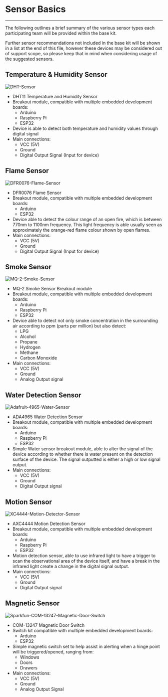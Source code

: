 # Sensor Basics

****

The following outlines a brief summary of the various sensor types each participating team will be provided within the base kit.

Further sensor recommendations not included in the base kit will be shown in a list at the end of this file, however these devices may be considered out of support scope, so please keep that in mind when considering usage of the suggested sensors.

## Temperature & Humidity Sensor

![DHT-Sensor](/Workshop/3.%20Hardware%20Basics/3.1%20Sensor%20Basics/DHT11/DHT11-Sensor.jpeg)

- DHT11 Temperature and Humidity Sensor
- Breakout module, compatible with multiple embedded development boards:
  - Arduino
  - Raspberry Pi
  - ESP32
- Device is able to detect both temperature and humidity values through digital signal
- Main connections:
  - VCC (5V)
  - Ground
  - Digital Output Signal (Input for device)

## Flame Sensor

![DFR0076-Flame-Sensor](/Workshop/3.%20Hardware%20Basics/3.1%20Sensor%20Basics/DFR0076-Flame-Sensor/DFR-0076-Flame_sensor.jpeg)

- DFR0076 Flame Sensor
- Breakout module, compatible with multiple embedded development boards:
  - Arduino
  - ESP32
- Device able to detect the colour range of an open fire, which is between 770nm to 1100nm frequency. This light frequency is able usually seen as approximately the orange-red flame colour shown by open flames.
- Main connections:
  - VCC (5V)
  - Ground
  - Digital Output Signal (Input for device)

## Smoke Sensor

![MQ-2-Smoke-Sensor](/Workshop/3.%20Hardware%20Basics/3.1%20Sensor%20Basics/MQ-2-Smoke-Sensor/MQ-2-smoke-detector.jpeg)

- MQ-2 Smoke Sensor Breakout module
- Breakout module, compatible with multiple embedded development boards:
  - Arduino
  - Raspberry Pi
  - ESP32
- Device able to detect not only smoke concentration in the surrounding air according to ppm (parts per million) but also detect:
  - LPG
  - Alcohol
  - Propane
  - Hydrogen
  - Methane
  - Carbon Monoxide
- Main connections:
  - VCC (5V)
  - Ground
  - Analog Output signal

## Water Detection Sensor

![Adafruit-4965-Water-Sensor](/Workshop/3.%20Hardware%20Basics/3.1%20Sensor%20Basics/ADA4965-Water-Sensor/ADA4965-Water-Sensor.jpeg)

- ADA4965 Water Detection Sensor
- Breakout module, compatible with multiple embedded development boards:
  - Arduino
  - Raspberry Pi
  - ESP32
- Simple Water sensor breakout module, able to alter the signal of the device according to whether there is water present on the detection surface of the device. The signal outputted is either a high or low signal output.
- Main connections:
  - VCC (5V)
  - Ground
  - Digital Output signal

## Motion Sensor

![XC4444-Motion-Detector-Sensor](/Workshop/3.%20Hardware%20Basics/3.1%20Sensor%20Basics/XC4444-Motion-Sensor/XC4444-Motion-Detector.jpeg)

- AXC4444 Motion Detection Sensor
- Breakout module, compatible with multiple embedded development boards:
  - Arduino
  - Raspberry Pi
  - ESP32
- Motion detection sensor, able to use infrared light to have a trigger to scan the observational area of the device itself, and have a break in the infrared light create a change in the digital signal output.
- Main connections:
  - VCC (5V)
  - Ground
  - Digital Output signal

## Magnetic Sensor

![Sparkfun-COM-13247-Magnetic-Door-Switch](/Workshop/3.%20Hardware%20Basics/3.1%20Sensor%20Basics/COM-13247-Magnetic-Door-set/COM-13247-Magnetic-Door-Switch-Set.jpeg)

- COM-13247 Magnetic Door Switch
- Switch kit compatible with multiple embedded development boards:
  - Arduino
  - ESP32
- Simple magnetic switch set to help assist in alerting when a hinge point will be triggered/opened, ranging from:
  - Windows
  - Doors
  - Drawers
- Main connections:
  - VCC (5V)
  - Ground
  - Analog Output Signal